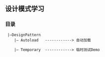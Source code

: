 ## 设计模式学习

### 目录

```
 |—DesignPattern
    |— Autoload   ------------> 自动加载

    |— Temporary  ------------> 临时测试Demo
　     

```
